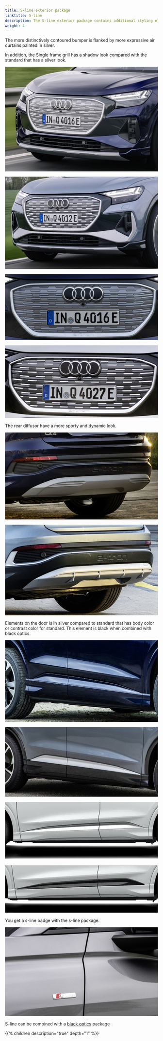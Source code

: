 ```yaml
---
title: S-line exterior package
linktitle: S-line
description: The S-line exterior package contains additional styling elements. 
weight: 4
---
```


The more distinctively contoured bumper is flanked by more expressive air curtains painted in silver.

In addition, the Single frame grill has a shadow look compared with the standard that has a silver look.

![Standard front](standard-front.jpg "Standard front")

![Florett Silver](s-line-front.jpg "S-line front ")

![Standard single frame grill](standard-singleframe.jpg "standard single frame grill with silver styling")

![Shadow single frame grill](s-line-singleframe.jpg "s-line single frame grill with shadow styling")

The rear diffusor have a more sporty and dynamic look.

![Standard diffusor](standard-diffusor.jpg "Standard rear")

![S-line diffusor](s-line-diffusor.jpg "S-Line rear with more sporty diffusor")

Elements on the door is in silver compared to standard that has body color or contrast color for standard.
This element is black when combined with black optics.

![Standard side](standard-side.jpg "Standard side with full body color")

![S-line side](s-line-side.jpg "S-line side with silver body element with contrast color")

![S-line side](s-line-side-fullbody.jpg "S-line side full body color with silver element")

![S-line side](s-line-side-fullbody-blackoptics.jpg "S-line side with black optics and full body color with black element ")

You get a s-line badge with the s-line package.

![s-line-badge](s-line-badge.jpg "s-line badge")


S-line can be combined with a [black optics](/models/q4-e-tron/exterior/styling/#black-optics) package

{{% children description="true" depth="1" %}}
